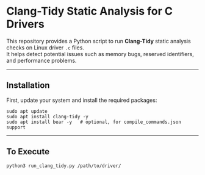 # Clang-Tidy Static Analysis for C Drivers

This repository provides a Python script to run **Clang-Tidy** static analysis checks on Linux driver `.c` files.  
It helps detect potential issues such as memory bugs, reserved identifiers, and performance problems.

---

##  Installation

First, update your system and install the required packages:

```
sudo apt update
sudo apt install clang-tidy -y
sudo apt install bear -y   # optional, for compile_commands.json support
```
---

## To Execute 

```
python3 run_clang_tidy.py /path/to/driver/



